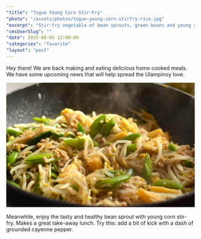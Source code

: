 ```yaml
---
"title": "Togue Young Corn Stir-Fry"
"photo": "/assets/photos/togue-young-corn-stirfry-rice.jpg"
"excerpt": "Stir-fry vegetable of bean sprouts, green beans and young corns with ground pork. "
"cmsUserSlug": ""
"date": 2015-08-05 12:00:00
"categories": "favorite"
"layout": "post"
---
```


Hey there! We are back making and eating delicious home cooked meals. We have some upcoming news that will help spread the Ulampinoy love.

![Togue Young Corn cooking in a wok](/assets/photos/togue-young-corn-stirfry-wok.jpg)

Meanwhile, enjoy the tasty and healthy bean sprout with young corn stir-fry. Makes a great take-away lunch. Try this: add a bit of kick with a dash of grounded cayenne pepper.
